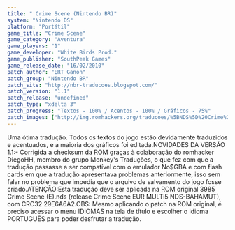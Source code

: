 ```yaml
---
title: " Crime Scene (Nintendo BR)"
system: "Nintendo DS"
platform: "Portátil"
game_title: "Crime Scene"
game_category: "Aventura"
game_players: "1"
game_developer: "White Birds Prod."
game_publisher: "SouthPeak Games"
game_release_date: "16/02/2010"
patch_author: "ERT_Ganon"
patch_group: "Nintendo BR"
patch_site: "http://nbr-traducoes.blogspot.com/"
patch_version: "1.1"
patch_release: "undefined"
patch_type: "xdelta 3"
patch_progress: "Textos - 100% / Acentos - 100% / Gráficos - 75%"
patch_images: ["http://img.romhackers.org/traducoes/%5BNDS%5D%20Crime%20Scene%20-%20Nintendo%20BR%20-%201.png","http://img.romhackers.org/traducoes/%5BNDS%5D%20Crime%20Scene%20-%20Nintendo%20BR%20-%202.png","http://img.romhackers.org/traducoes/%5BNDS%5D%20Crime%20Scene%20-%20Nintendo%20BR%20-%203.png"]
---
```

Uma ótima tradução. Todos os textos do jogo estão devidamente traduzidos e acentuados, e a maioria dos gráficos foi editada.NOVIDADES DA VERSÃO 1.1:- Corrigida a checksum da ROM graças à colaboração do romhacker DiegoHH, membro do grupo Monkey's Traduções, o que fez com que a tradução passasse a ser compatível com o emulador No$GBA e com flash cards em que a tradução apresentava problemas anteriormente, isso sem falar no problema que impedia que o arquivo de salvamento do jogo fosse criado.ATENÇÃO:Esta tradução deve ser aplicada na ROM original 3985 Crime Scene (E).nds (release Crime Scene EUR MULTi5 NDS-BAHAMUT), com CRC32 29E6A6A2.OBS: Mesmo aplicando o patch na ROM original, é preciso acessar o menu IDIOMAS na tela de título e escolher o idioma PORTUGUÊS para poder desfrutar a tradução.